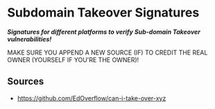 # Subdomain Takeover Signatures

_**Signatures for different platforms to verify Sub-domain Takeover vulnerabilities!**_
 
MAKE SURE YOU APPEND A NEW SOURCE (IF) TO CREDIT THE REAL OWNER (YOURSELF IF YOU'RE THE OWNER)!

## Sources
- https://github.com/EdOverflow/can-i-take-over-xyz

